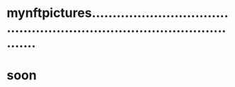 # mynftpictures.............................................................................................
# soon
